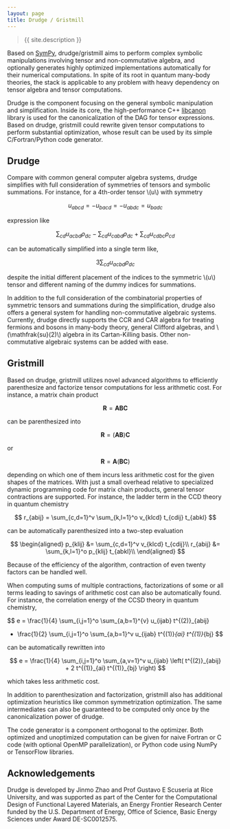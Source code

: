 ```yaml
---
layout: page
title: Drudge / Gristmill
---
```


> {{ site.description }}


Based on [SymPy](www.sympy.org), drudge/gristmill aims to perform complex
symbolic manipulations involving tensor and non-commutative algebra, and
optionally generates highly optimized implementations automatically for their
numerical computations.  In spite of its root in quantum many-body theories,
the stack is applicable to any problem with heavy dependency on tensor algebra
and tensor computations.

Drudge is the component focusing on the general symbolic manipulation and
simplification.  Inside its core, the high-performance C++
[libcanon](https://github.com/tschijnmo/libcanon) library is used for the
canonicalization of the DAG for tensor expressions.  Based on drudge, gristmill
could rewrite given tensor computations to perform substantial optimization,
whose result can be used by its simple C/Fortran/Python code generator.


## Drudge


Compare with common general computer algebra systems, drudge simplifies with
full consideration of symmetries of tensors and symbolic summations.  For
instance, for a 4th-order tensor \\(u\\) with symmetry

$$
u_{abcd} = -u_{bacd} = -u_{abdc} = u_{badc}
$$

expression like

$$\sum_{cd} u_{acbd} \rho_{dc} - \sum_{cd} u_{cabd} \rho_{dc} + \sum_{cd} u_{cdbc} \rho_{cd}$$

can be automatically simplified into a single term like,

$$
3 \sum_{cd} u_{acbd} \rho_{dc}
$$

despite the initial different placement of the indices to the symmetric \\(u\\)
tensor and different naming of the dummy indices for summations.

In addition to the full consideration of the combinatorial properties of
symmetric tensors and summations during the simplification, drudge also offers
a general system for handling non-commutative algebraic systems.  Currently,
drudge directly supports the CCR and CAR algebra for treating fermions and
bosons in many-body theory, general Clifford algebras, and
\\(\mathfrak{su}(2)\\) algebra in its Cartan-Killing basis.  Other
non-commutative algebraic systems can be added with ease.

## Gristmill


Based on drudge, gristmill utilizes novel advanced algorithms to efficiently
parenthesize and factorize tensor computations for less arithmetic cost.  For
instance, a matrix chain product

$$
\mathbf{R} = \mathbf{A} \mathbf{B} \mathbf{C}
$$

can be parenthesized into

$$
\mathbf{R} = \left( \mathbf{A} \mathbf{B} \right) \mathbf{C}
$$

or

$$
\mathbf{R} = \mathbf{A} \left( \mathbf{B} \mathbf{C} \right)
$$

depending on which one of them incurs less arithmetic cost for the given shapes
of the matrices.  With just a small overhead relative to specialized dynamic
programming code for matrix chain products, general tensor contractions are
supported.  For instance, the ladder term in the CCD theory in quantum
chemistry

$$
r_{abij} = \sum_{c,d=1}^v \sum_{k,l=1}^o v_{klcd} t_{cdij} t_{abkl}
$$

can be automatically parenthesized into a two-step evaluation

$$
\begin{aligned}
    p_{klij} &= \sum_{c,d=1}^v v_{klcd} t_{cdij}\\
    r_{abij} &= \sum_{k,l=1}^o p_{klij} t_{abkl}\\
\end{aligned}
$$

Because of the efficiency of the algorithm, contraction of even twenty factors
can be handled well.


When computing sums of multiple contractions, factorizations of some or all
terms leading to savings of arithmetic cost can also be automatically found.
For instance, the correlation energy of the CCSD theory in quantum chemistry,

$$
e = \frac{1}{4} \sum_{i,j=1}^o \sum_{a,b=1}^{v} u_{ijab} t^{(2)}_{abij}
+ \frac{1}{2} \sum_{i,j=1}^o \sum_{a,b=1}^v u_{ijab} t^{(1)}_{ai} t^{(1)}_{bj}
$$

can be automatically rewritten into

$$
    e = \frac{1}{4} \sum_{i,j=1}^o \sum_{a,v=1}^v u_{ijab} \left(
        t^{(2)}_{abij} + 2 t^{(1)}_{ai} t^{(1)}_{bj}
    \right)
$$

which takes less arithmetic cost.

In addition to parenthesization and factorization, gristmill also has additional
optimization heuristics like common symmetrization optimization.  The same
intermediates can also be guaranteed to be computed only once by the
canonicalization power of drudge.


The code generator is a component orthogonal to the optimizer.  Both optimized
and unoptimized computation can be given for naive Fortran or C code (with
optional OpenMP parallelization), or Python code using NumPy or TensorFlow
libraries.


## Acknowledgements

Drudge is developed by Jinmo Zhao and Prof Gustavo E Scuseria at Rice
University, and was supported as part of the Center for the Computational Design
of Functional Layered Materials, an Energy Frontier Research Center funded by
the U.S. Department of Energy, Office of Science, Basic Energy Sciences under
Award DE-SC0012575.


<script
src="https://cdn.mathjax.org/mathjax/latest/MathJax.js?config=TeX-AMS-MML_HTMLorMML"
type="text/javascript"></script>
